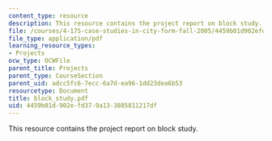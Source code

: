 ```yaml
---
content_type: resource
description: This resource contains the project report on block study.
file: /courses/4-175-case-studies-in-city-form-fall-2005/4459b01d902efd379a133885811217df_block_study.pdf
file_type: application/pdf
learning_resource_types:
- Projects
ocw_type: OCWFile
parent_title: Projects
parent_type: CourseSection
parent_uid: adcc5fc6-7ecc-6a7d-ea96-1dd23dea6b53
resourcetype: Document
title: block_study.pdf
uid: 4459b01d-902e-fd37-9a13-3885811217df
---
```

This resource contains the project report on block study.

